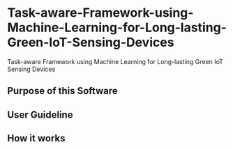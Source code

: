 # Task-aware-Framework-using-Machine-Learning-for-Long-lasting-Green-IoT-Sensing-Devices
Task-aware Framework using Machine Learning for Long-lasting Green IoT Sensing Devices

## Purpose of this Software

## User Guideline

## How it works
